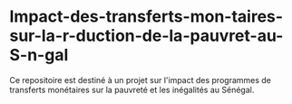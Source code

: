 # Impact-des-transferts-mon-taires-sur-la-r-duction-de-la-pauvret-au-S-n-gal
Ce repositoire est destiné à un projet sur l'impact des programmes de transferts monétaires sur la pauvreté et les inégalités au Sénégal.
